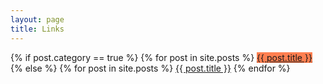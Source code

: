 ```yaml
---
layout: page
title: Links
---
```

<div class="main">
{% if post.category == true %}
  {% for post in site.posts %}
  <a href="#{{ post.title }}" class="button" style="background-color: coral;">{{ post.title }}</a>
{% else %}
  {% for post in site.posts %}
  <a href="{{ post.excerpt | remove: '<p>' | remove: '</p>' }}" class="button" target="_blank">{{ post.title }}</a>
  {% endfor %}
</div>
